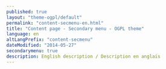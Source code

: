 ```yaml
---
published: true
layout: "theme-ogpl/default"
permalink: "content-secmenu-en.html"
title: "Content page - Secondary menu - OGPL theme"
language: en
altLangPrefix: "content-secmenu"
dateModified: "2014-05-27"
secondarymenu: true
description: English description / Description en anglais
---
```


